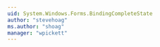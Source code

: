 ```yaml
---
uid: System.Windows.Forms.BindingCompleteState
author: "stevehoag"
ms.author: "shoag"
manager: "wpickett"
---
```

